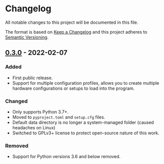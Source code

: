 # Changelog
All notable changes to this project will be documented in this file.

The format is based on [Keep a Changelog](http://keepachangelog.com/en/1.0.0/)
and this project adheres to [Semantic Versioning](https://semver.org/spec/v2.0.0.html).

<!-- insertion marker -->
## [0.3.0](https://github.com/BYUCamachoLab/autogator/releases/tag/0.3.0) - 2022-02-07

### Added
- First public release.
- Support for multiple configuration profiles, allows you to create multiple
  hardware configurations or setups to load into the program.

### Changed
- Only supports Python 3.7+.
- Moved to ``pyproject.toml`` and ``setup.cfg`` files.
- Default data directory is no longer a system-managed folder (caused headaches
  on Linux)
- Switched to GPLv3+ license to protect open-source nature of this work.

### Removed
- Support for Python versions 3.6 and below removed.